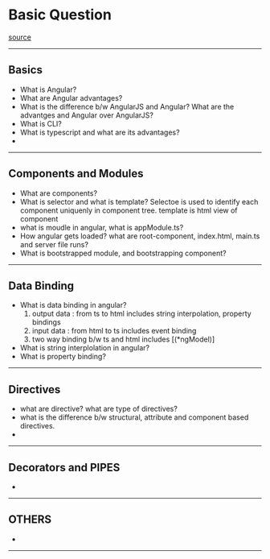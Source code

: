 # Basic Question
[source](https://www.youtube.com/watch?v=PevqeI-Hxzs&list=PL3aZbxdSiCbNx-4OlJZmb4phJgx_ZbzEd&index=4&ab_channel=InterviewHappy)

--- ---

## Basics

- What is Angular?
- What are Angular advantages?
- What is the difference b/w AngularJS and Angular? What are the advantges and Angular over AngularJS?
- What is CLI?
- What is typescript and what are its advantages?
- 

--- ---

## Components and Modules

- What are components?
- What is selector and what is template? Selectoe is used to identify each component uniquenly in component tree. template is html view of component
- what is moudle in angular, what is appModule.ts?
- How angular gets loaded? what are root-component, index.html, main.ts and server file runs?
- What is bootstrapped module, and bootstrapping component?

--- ---

## Data Binding

- What is data binding in angular?
  1. output data : from ts to html includes string interpolation, property bindings
  2. input data : from html to ts includes event binding
  3. two way binding b/w ts and html includes [(*ngModel)]
- What is string interplolation in angular?
- What is property binding?

--- ---

## Directives

- what are directive? what are type of directives?
- what is the difference b/w structural, attribute and component based directives.
- 

--- ---

## Decorators and PIPES

- 

--- ---

## OTHERS

- 

--- ---